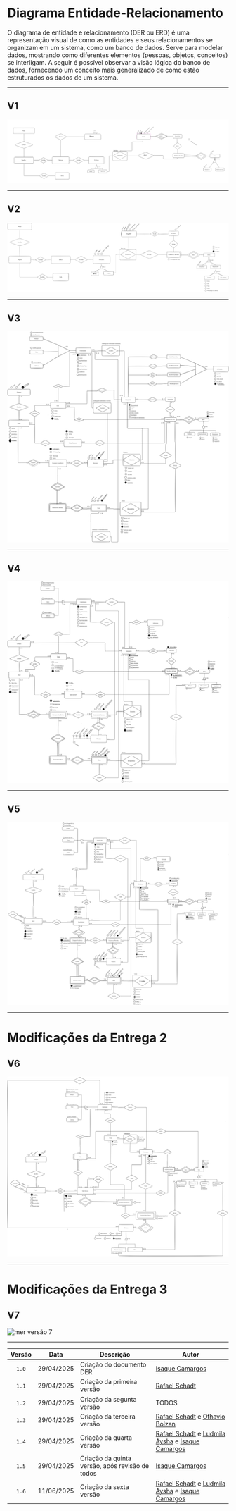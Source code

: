 # Diagrama Entidade-Relacionamento

O diagrama de entidade e relacionamento (DER ou ERD) é uma representação visual de como as entidades e seus relacionamentos se organizam em um sistema, como um banco de dados. Serve para modelar dados, mostrando como diferentes elementos (pessoas, objetos, conceitos) se interligam. A seguir é possível observar a visão lógica do banco de dados, fornecendo um conceito mais generalizado de como estão estruturados os dados de um sistema.

---


## V1


![mer versão 1](../assets/merv1.png)


---

## V2

![mer versão 2](../assets/merv2.png) 

---

## V3

![mer versão 3](../assets/merv3.png) 

---

## V4

![mer versão 4](../assets/merv4.png) 

---
## V5

![mer versão 5](../assets/merv5.png) 

---

# Modificações da Entrega 2


## V6

![mer versão 6](../assets/merv6.png) 

---

# Modificações da Entrega 3


## V7

![mer versão 7](../assets/merv8.png) 

---




| Versão |  Data  | Descrição| Autor                 |
| :----: | :--------: | ---------------------------------- | -------------------------------------------------------------------------------- |
| `1.0` | 29/04/2025 | Criação do documento DER      | [Isaque Camargos](https://github.com/isaqzin)|
| `1.1` | 29/04/2025 | Criação da primeira versão | [Rafael Schadt](https://github.com/rafaelschadt)|
| `1.2` | 29/04/2025 | Criação da segunta versão      |    TODOS  |
| `1.3` | 29/04/2025 | Criação da terceira versão      |    [Rafael Schadt](https://github.com/rafaelschadt) e [Othavio Bolzan](https://github.com/bolzanMGB)|
| `1.4` | 29/04/2025 | Criação da quarta versão      |    [Rafael Schadt](https://github.com/rafaelschadt) e [Ludmila Aysha](https://github.com/ludmilaaysha) e [Isaque Camargos](https://github.com/isaqzin)|
| `1.5` | 29/04/2025 | Criação da quinta versão, após revisão de todos      |  [Isaque Camargos](https://github.com/isaqzin)|
| `1.6` | 11/06/2025 | Criação da sexta versão      |    [Rafael Schadt](https://github.com/rafaelschadt) e [Ludmila Aysha](https://github.com/ludmilaaysha) e [Isaque Camargos](https://github.com/isaqzin)|